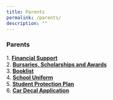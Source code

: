 ```yaml
---
title: Parents
permalink: /parents/
description: ""
---
```

### **Parents**
1\.  **[Financial Support](https://staging.dmt6iqif6dkoj.amplifyapp.com/parents/parents/financial-support/)**<br>
2\. **[Bursaries, Scholarships and Awards](https://staging.dmt6iqif6dkoj.amplifyapp.com/parents/bursaries-scholarships-and-awards/)**<br>
3\.  **[Booklist](https://staging.dmt6iqif6dkoj.amplifyapp.com/parents/booklist/)**<br>
4\.  **[School Uniform](https://staging.dmt6iqif6dkoj.amplifyapp.com/parents/school-uniform/)**<br>
5\.  **[Student Protection Plan](https://staging.dmt6iqif6dkoj.amplifyapp.com/parents/student-protection-plan/)**<br>
6\.  **[Car Decal Application](/files/ACS%20BR%20Car%20Decal%20Application%20Form%202022.pdf)**